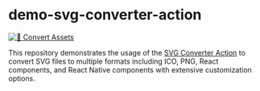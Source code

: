 # demo-svg-converter-action

[![🎨 Convert Assets](https://github.com/kjanat/demo-svg-converter-action/actions/workflows/demo.yml/badge.svg)](https://github.com/kjanat/demo-svg-converter-action/actions/workflows/demo.yml)

This repository demonstrates the usage of the [SVG Converter Action](https://github.com/kjanat/svg-converter-action) to convert SVG files to multiple formats including ICO, PNG, React components, and React Native components with extensive customization options.
